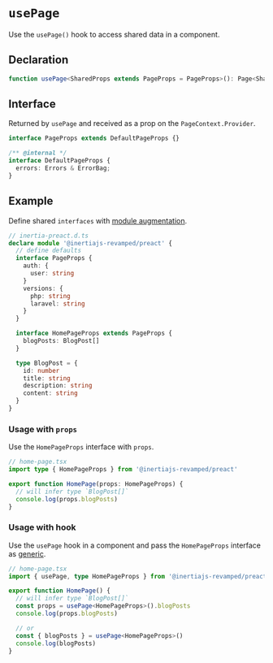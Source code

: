 # `usePage` <Badge type="warning" text="hook" />

Use the `usePage()` hook to access shared data in a component.

## Declaration

```ts
function usePage<SharedProps extends PageProps = PageProps>(): Page<SharedProps>
```

## Interface

Returned by `usePage` and received as a prop on the `PageContext.Provider`.

```ts
interface PageProps extends DefaultPageProps {}

/** @internal */
interface DefaultPageProps {
  errors: Errors & ErrorBag;
}
```

## Example

Define shared `interfaces` with [module augmentation](https://www.typescriptlang.org/docs/handbook/declaration-merging.html#module-augmentation).

```ts
// inertia-preact.d.ts
declare module '@inertiajs-revamped/preact' {
  // define defaults
  interface PageProps {
    auth: {
      user: string
    }
    versions: {
      php: string
      laravel: string
    }
  }

  interface HomePageProps extends PageProps {
    blogPosts: BlogPost[]
  }

  type BlogPost = {
    id: number
    title: string
    description: string
    content: string
  }
}
```

### Usage with `props`

Use the `HomePageProps` interface with `props`.

```ts
// home-page.tsx
import type { HomePageProps } from '@inertiajs-revamped/preact'

export function HomePage(props: HomePageProps) {
  // will infer type `BlogPost[]`
  console.log(props.blogPosts)
}
```

### Usage with hook

Use the `usePage` hook in a component and pass the `HomePageProps` interface as [generic](https://www.typescriptlang.org/docs/handbook/2/generics.html).

```ts
// home-page.tsx
import { usePage, type HomePageProps } from '@inertiajs-revamped/preact'

export function HomePage() {
  // will infer type `BlogPost[]`
  const props = usePage<HomePageProps>().blogPosts
  console.log(props.blogPosts)

  // or
  const { blogPosts } = usePage<HomePageProps>()
  console.log(blogPosts)
}
```
